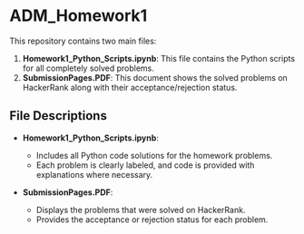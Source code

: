 # ADM_Homework1

This repository contains two main files:

1. **Homework1_Python_Scripts.ipynb**: This file contains the Python scripts for all completely solved problems.
2. **SubmissionPages.PDF**: This document shows the solved problems on HackerRank along with their acceptance/rejection status.

## File Descriptions

- **Homework1_Python_Scripts.ipynb**:
   - Includes all Python code solutions for the homework problems.
   - Each problem is clearly labeled, and code is provided with explanations where necessary.

- **SubmissionPages.PDF**:
   - Displays the problems that were solved on HackerRank.
   - Provides the acceptance or rejection status for each problem.
